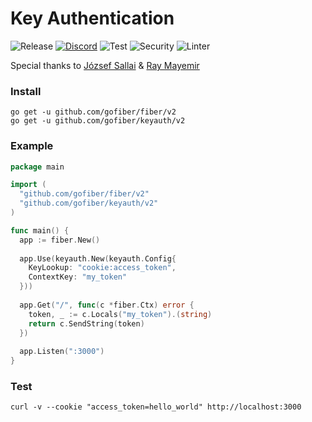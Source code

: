 # Key Authentication

![Release](https://img.shields.io/github/release/gofiber/keyauth.svg)
[![Discord](https://img.shields.io/badge/discord-join%20channel-7289DA)](https://gofiber.io/discord)
![Test](https://github.com/gofiber/keyauth/workflows/Test/badge.svg)
![Security](https://github.com/gofiber/keyauth/workflows/Security/badge.svg)
![Linter](https://github.com/gofiber/keyauth/workflows/Linter/badge.svg)

Special thanks to [József Sallai](https://github.com/jozsefsallai) & [Ray Mayemir](https://github.com/raymayemir)

### Install
```
go get -u github.com/gofiber/fiber/v2
go get -u github.com/gofiber/keyauth/v2
```
### Example
```go
package main

import (
  "github.com/gofiber/fiber/v2"
  "github.com/gofiber/keyauth/v2"
)

func main() {
  app := fiber.New()
  
  app.Use(keyauth.New(keyauth.Config{
    KeyLookup: "cookie:access_token",
    ContextKey: "my_token"
  }))
  
  app.Get("/", func(c *fiber.Ctx) error {
    token, _ := c.Locals("my_token").(string)
    return c.SendString(token)
  })
  
  app.Listen(":3000")
}
```
### Test
```curl
curl -v --cookie "access_token=hello_world" http://localhost:3000
```